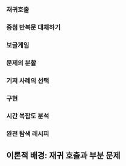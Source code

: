 ### 재귀호출 


### 중첩 반복문 대체하기


### 보글게임


### 문제의 분할


### 기저 사례의 선택


### 구현


### 시간 복잡도 분석


### 완전 탐색 레시피


## 이론적 배경: 재귀 호출과 부분 문제

